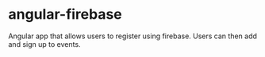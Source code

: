 # angular-firebase
Angular app that allows users to register using firebase.  Users can then add and sign up to events.
